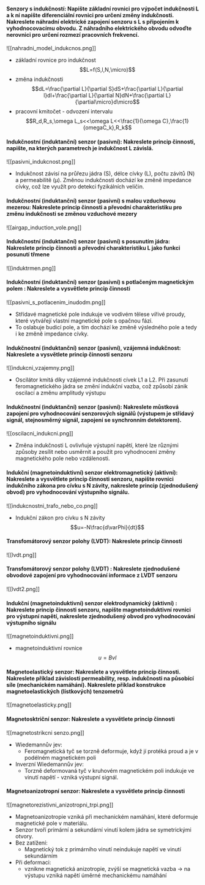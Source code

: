 #### Senzory s indukčností: Napište základní rovnici pro výpočet indukčnosti L a k ní napište diferenciální rovnici pro určení změny indukčnosti. Nakreslete náhradní elektrické zapojení senzoru s L s připojením k vyhodnocovacímu obvodu. Z náhradního elektrického obvodu odvoďte nerovnici pro určení rozmezí pracovních frekvencí.
![[nahradni_model_indukcnos.png]]
- základní rovnice pro indukčnost
$$L=f(S,l,N,\micro)$$
- změna indukčnosti
$$dL=\frac{\partial L}{\partial S}dS+\frac{\partial L}{\partial l}dl+\frac{\partial L}{\partial N}dN+\frac{\partial L}{\partial\micro}d\micro$$
- pracovní kmitočet - odvození intervalu
$$R_d,R_s,\omega L_s<<\omega L<<\frac{1}{\omega C},\frac{1}{omegaC_k},R_k$$
#### Indukčnostní (induktanční) senzor (pasivní): Nakreslete princip činnosti, napište, na kterých parametrech je indukčnost L závislá.
![[pasivni_indukcnost.png]]
- Indukčnost závisí na průřezu jádra (S), délce cívky (L), počtu závitů (N) a permeabilitě (μ). Změnou indukčnosti dochází ke změně impedance cívky, což lze využít pro detekci fyzikálních veličin.
#### Indukčnostní (induktanční) senzor (pasivní) s malou vzduchovou mezerou: Nakreslete princip činnosti a převodní charakteristiku pro změnu indukčnosti se změnou vzduchové mezery
![[airgap_induction_vole.png]]
#### Indukčnostní (induktanční) senzor (pasivní) s posunutím jádra: Nakreslete princip činnosti a převodní charakteristiku L jako funkci posunutí třmene
![[induktrmen.png]]
#### Indukčnostní (induktanční) senzor (pasivní) s potlačeným magnetickým polem : Nakreslete a vysvětlete princip činnosti
![[pasivni_s_potlacenim_inudodm.png]]
- Střídavé magnetické pole indukuje ve vodivém tělese vířivé proudy, které vytvářejí vlastní magnetické pole s opačnou fází.
- To oslabuje budicí pole, a tím dochází ke změně výsledného pole a tedy i ke změně impedance cívky.
#### Indukčnostní (induktanční) senzor (pasivní), vzájemná indukčnost: Nakreslete a vysvětlete princip činnosti senzoru
![[indukcni_vzajemny.png]]
- Oscilátor kmitá díky vzájemné indukčnosti cívek L1 a L2. Při zasunutí feromagnetického jádra se změní indukční vazba, což způsobí zánik oscilací a změnu amplitudy výstupu
#### Indukčnostní (induktanční) senzor (pasivní): Nakreslete můstková zapojení pro vyhodnocování senzorových signálů (výstupem je střídavý signál, stejnosměrný signál, zapojení se synchronním detektorem).
![[oscilacni_indukcni.png]]
- Změna indukčnosti L ovlivňuje výstupní napětí, které lze různými způsoby zesílit nebo usměrnit a použít pro vyhodnocení změny magnetického pole nebo vzdálenosti.
#### Indukční (magnetoinduktivní) senzor elektromagnetický (aktivní): Nakreslete a vysvětlete princip činnosti senzoru, napište rovnici indukčního zákona pro cívku s N závity, nakreslete princip (zjednodušený obvod) pro vyhodnocování výstupního signálu.
![[indukcnostni_trafo_nebo_co.png]]
- Indukční zákon pro cívku s N závity
$$u=-N\frac{d\varPhi}{dt}$$
#### Transfomátorový senzor polohy (LVDT): Nakreslete princip činnosti
![[lvdt.png]]

#### Transfomátorový senzor polohy (LVDT) : Nakreslete zjednodušené obvodové zapojení pro vyhodnocování informace z LVDT senzoru
![[lvdt2.png]]
#### Indukční (magnetoinduktivní) senzor elektrodynamický (aktivní) : Nakreslete princip činnosti senzoru, napište magnetoinduktivní rovnici pro výstupní napětí, nakreslete zjednodušený obvod pro vyhodnocování výstupního signálu
![[magnetoinduktivni.png]]
- magnetoinduktivní rovnice
$$u=Bvl$$
#### Magnetoelastický senzor: Nakreslete a vysvětlete princip činnosti. Nakreslete příklad závislosti permeability, resp. indukčnosti na působící síle (mechanickém namáhání). Nakreslete příklad konstrukce magnetoelastických (lístkových) tenzometrů
![[magnetoelasticky.png]]
#### Magnetosktriční senzor: Nakreslete a vysvětlete princip činnosti
![[magnetostrikcni senzo.png]]
- Wiedemannův jev:
	- Feromagnetická tyč se torzně deformuje, když jí protéká proud a je v podélném magnetickém poli
- Inverzní Wiedemannův jev:
	- Torzně deformovaná tyč v kruhovém magnetickém poli indukuje ve vinutí napětí - vzniká výstupní signál.
#### Magnetoanizotropní senzor: Nakreslete a vysvětlete princip činnosti
![[magnetorezistivni_anizotropni_trpi.png]]
- Magnetoanizotropie vzniká při mechanickém namáhání, které deformuje magnetické pole v materiálu.
- Senzor tvoří primární a sekundární vinutí kolem jádra se symetrickými otvory.
- Bez zatížení:
	- Magnetický tok z primárního vinutí neindukuje napětí ve vinutí sekundárním
- Při deformaci:
	- vznikne magnetická anizotropie, zvýší se magnetická vazba -> na výstupu vzniká napětí úměrné mechanickému namáhání